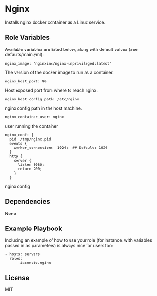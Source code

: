 Nginx
=========

Installs nginx docker container as a Linux service.


Role Variables
--------------

Available variables are listed below, along with default values (see defaults/main.yml):

```
nginx_image: "nginxinc/nginx-unprivileged:latest"
```
The version of the docker image to run as a container.

```
nginx_host_port: 80
```
Host exposed port from where to reach nginx.

```
nginx_host_config_path: /etc/nginx
```
nginx config path in the host machine.

```
nginx_container_user: nginx
```
user running the container 

```
nginx_conf: |
  pid  /tmp/nginx.pid;
  events {
    worker_connections  1024;  ## Default: 1024
  }
  http {
    server {
      listen 8080;
      return 200;
    }
  }
```
nginx config


Dependencies
------------

None

Example Playbook
----------------

Including an example of how to use your role (for instance, with variables passed in as parameters) is always nice for users too:

    - hosts: servers
      roles:
         - iasensio.nginx

License
-------

MIT

